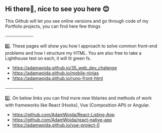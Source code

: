 ## Hi there👋, nice to see you here 😊

This Github will let you see online versions and go through code of my Portfolio projects, you can find here few things

⎯⎯⎯⎯⎯⎯⎯⎯⎯⎯⎯⎯⎯

0️⃣. These pages will show you how I approach to solve common front-end problems and how I structure my HTML. You are also free to take a Lighthouse test on each, it will lit green fs.

- <a href="https://adamwojda.github.io/35_web_dev_chalenge" target="_blank">https://adamwojda.github.io/35_web_dev_chalenge</a>
- <a href="https://adamwojda.github.io/mobile-ninjas" target="_blank">https://adamwojda.github.io/mobile-ninjas</a>
- <a href="https://adamwojda.github.io/runo-front-html" target="_blank">https://adamwojda.github.io/runo-front-html</a>

⎯⎯⎯⎯⎯⎯⎯⎯⎯⎯⎯⎯⎯

2️⃣. On below links you can find more new liblaries and methods of work with frameworks like React (Hooks), Vue (Composition API) or Angular.

- https://github.com/AdamWojda/React-Listing-App
- https://github.com/AdamWojda/react-native-app
- https://adamwojda.github.io/vue-project-0

